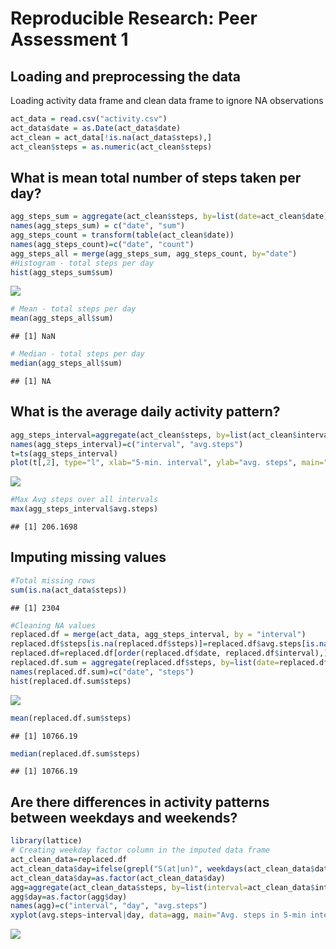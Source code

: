 # Reproducible Research: Peer Assessment 1


## Loading and preprocessing the data
Loading activity data frame and clean data frame to ignore NA observations


```r
act_data = read.csv("activity.csv")
act_data$date = as.Date(act_data$date)
act_clean = act_data[!is.na(act_data$steps),]
act_clean$steps = as.numeric(act_clean$steps)
```

## What is mean total number of steps taken per day?

```r
agg_steps_sum = aggregate(act_clean$steps, by=list(date=act_clean$date), FUN=sum, na.rm=TRUE)
names(agg_steps_sum) = c("date", "sum")
agg_steps_count = transform(table(act_clean$date))
names(agg_steps_count)=c("date", "count")
agg_steps_all = merge(agg_steps_sum, agg_steps_count, by="date")
#Histogram - total steps per day
hist(agg_steps_sum$sum)
```

![](PA1_template_files/figure-html/aggregatesteps-1.png)<!-- -->

```r
# Mean - total steps per day
mean(agg_steps_all$sum)
```

```
## [1] NaN
```

```r
# Median - total steps per day
median(agg_steps_all$sum)
```

```
## [1] NA
```


## What is the average daily activity pattern?

```r
agg_steps_interval=aggregate(act_clean$steps, by=list(act_clean$interval), FUN=mean)
names(agg_steps_interval)=c("interval", "avg.steps")
t=ts(agg_steps_interval)
plot(t[,2], type="l", xlab="5-min. interval", ylab="avg. steps", main="avg. steps over 5-min. interval")
```

![](PA1_template_files/figure-html/intervaldata-1.png)<!-- -->

```r
#Max Avg steps over all intervals
max(agg_steps_interval$avg.steps)
```

```
## [1] 206.1698
```


## Imputing missing values

```r
#Total missing rows
sum(is.na(act_data$steps))
```

```
## [1] 2304
```

```r
#Cleaning NA values 
replaced.df = merge(act_data, agg_steps_interval, by = "interval")
replaced.df$steps[is.na(replaced.df$steps)]=replaced.df$avg.steps[is.na(replaced.df$steps)]
replaced.df=replaced.df[order(replaced.df$date, replaced.df$interval),]
replaced.df.sum = aggregate(replaced.df$steps, by=list(date=replaced.df$date), FUN=sum, na.rm=FALSE)
names(replaced.df.sum)=c("date", "steps")
hist(replaced.df.sum$steps)
```

![](PA1_template_files/figure-html/unnamed-chunk-1-1.png)<!-- -->

```r
mean(replaced.df.sum$steps)
```

```
## [1] 10766.19
```

```r
median(replaced.df.sum$steps)
```

```
## [1] 10766.19
```


## Are there differences in activity patterns between weekdays and weekends?

```r
library(lattice)
# Creating weekday factor column in the imputed data frame
act_clean_data=replaced.df
act_clean_data$day=ifelse(grepl("S(at|un)", weekdays(act_clean_data$date)), "weekend", "weekday")
act_clean_data$day=as.factor(act_clean_data$day)
agg=aggregate(act_clean_data$steps, by=list(interval=act_clean_data$interval, day=act_clean_data$day), FUN=mean,na.rm=TRUE)
agg$day=as.factor(agg$day)
names(agg)=c("interval", "day", "avg.steps")
xyplot(avg.steps~interval|day, data=agg, main="Avg. steps in 5-min interval", xlab="interval", ylab="avg. steps", type="l", layout=c(1,2))
```

![](PA1_template_files/figure-html/unnamed-chunk-2-1.png)<!-- -->
